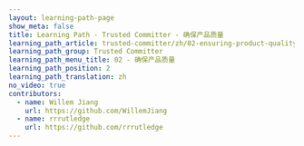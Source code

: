 ```yaml
---
layout: learning-path-page
show_meta: false
title: Learning Path - Trusted Committer - 确保产品质量
learning_path_article: trusted-committer/zh/02-ensuring-product-quality-zh.asciidoc
learning_path_group: Trusted Committer
learning_path_menu_title: 02 - 确保产品质量
learning_path_position: 2
learning_path_translation: zh
no_video: true
contributors:
  - name: Willem Jiang
    url: https://github.com/WillemJiang
  - name: rrrutledge
    url: https://github.com/rrrutledge
---
```

<!--- This file autogenerated from https://github.com/InnerSourceCommons/InnerSourceLearningPath/blob/master/scripts -->